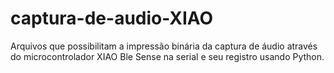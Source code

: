 # captura-de-audio-XIAO
Arquivos que possibilitam a impressão binária da captura de áudio através do microcontrolador XIAO Ble Sense na serial e seu registro usando Python.
